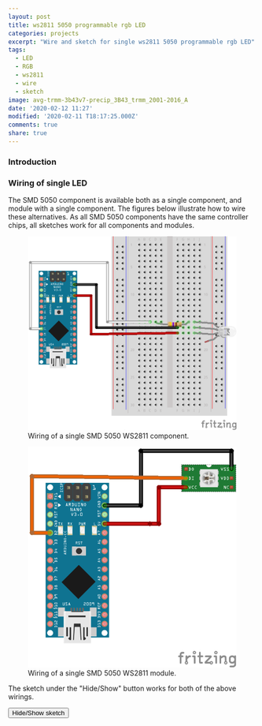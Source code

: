 ```yaml
---
layout: post
title: ws2811 5050 programmable rgb LED
categories: projects
excerpt: "Wire and sketch for single ws2811 5050 programmable rgb LED"
tags:
  - LED
  - RGB
  - ws2811
  - wire
  - sketch
image: avg-trmm-3b43v7-precip_3B43_trmm_2001-2016_A
date: '2020-02-12 11:27'
modified: '2020-02-11 T18:17:25.000Z'
comments: true
share: true
---
```

<script src="https://karttur.github.io/common/assets/js/karttur/togglediv.js"></script>
### Introduction



### Wiring of single LED

The SMD 5050 component is available both as a single component, and module with a single component. The figures below illustrate how to wire these alternatives. As all SMD 5050 components have the same controller chips, all sketches work for all components and modules.

<figure>
<img src="../../images/nano-ws2811-rgbled-single-5mm_bb.png">
<figcaption> Wiring of a single SMD 5050 WS2811 component. </figcaption>
</figure>

<figure>
<img src="../../images/nano-ws2811led-5050-single_bb.png">
<figcaption> Wiring of a single SMD 5050 WS2811 module. </figcaption>
</figure>


The sketch under the "Hide/Show" button works for both of the above wirings.

<button id= "toggleFastLED" onclick="hiddencode('FastLED')">Hide/Show sketch</button>

<div id="FastLED" style="display:none">
{% capture text-capture %}
{% raw %}
```
// (c) Michael Schoeffler 2017, http://www.mschoeffler.de
#include "FastLED.h"

#define DATA_PIN 2
#define LED_TYPE WS2811
#define COLOR_ORDER GRB
#define NUM_LEDS 1
#define BRIGHTNESS 120

CRGB leds[NUM_LEDS];

void setup() {
  delay(3000); // initial delay of a few seconds is recommended
  FastLED.addLeds<LED_TYPE,DATA_PIN,COLOR_ORDER>(leds, NUM_LEDS).setCorrection(TypicalLEDStrip); // initializes LED strip
  FastLED.setBrightness(BRIGHTNESS);// global brightness
}

// switches off all LEDs
void showProgramCleanUp(long delayTime) {
  for (int i = 0; i < NUM_LEDS; ++i) {
    leds[i] = CRGB::Black;
  }
  FastLED.show();
  delay(delayTime);
}

// switches on all LEDs. Each LED is shown in random color.
// numIterations: indicates how often LEDs are switched on in random colors
// delayTime: indicates for how long LEDs are switched on.
void showProgramRandom(int numIterations, long delayTime) {
  for (int iteration = 0; iteration < numIterations; ++iteration) {
    for (int i = 0; i < NUM_LEDS; ++i) {
      leds[i] = CHSV(random8(),255,255); // hue, saturation, value
    }
    FastLED.show();
    delay(delayTime);
  }
}

// Shifts a single pixel from the start of strip to the end.
// crgb: color of shifted pixel
// delayTime: indicates how long the pixel is shown on each LED
void showProgramShiftSinglePixel(CRGB crgb, long delayTime) {
  for (int i = 0; i < NUM_LEDS; ++i) {
    leds[i] = crgb;
    FastLED.show();
    delay(delayTime);
    leds[i] = CRGB::Black;
  }
}

// Shifts multiple pixel from the start of strip to the end. The color of each pixel is randomized.
// delayTime: indicates how long the pixels are shown on each LED
void showProgramShiftMultiPixel(long delayTime) {
  for (int i = 0; i < NUM_LEDS; ++i) {
    for (int j = i; j > 0; --j) {
      leds[j] = leds[j-1];
    }
    CRGB newPixel = CHSV(random8(), 255, 255);
    leds[0] = newPixel;
    FastLED.show();
    delay(delayTime);
  }
}

// main program
void loop() {
  showProgramCleanUp(2500); // clean up
  showProgramRandom(100, 100); // show "random" program

  showProgramCleanUp(2500); // clean up
  showProgramRandom(10, 1000); // show "random" program

  showProgramCleanUp(2500); // clean up
  showProgramShiftSinglePixel(CRGB::Blue, 250); // show "shift single pixel program" with blue pixel

  showProgramCleanUp(2500); // clean up
  showProgramShiftSinglePixel(CRGB::Maroon, 100); // show "shift single pixel program" with maroon pixel

  showProgramCleanUp(2500); // clean up
  showProgramShiftMultiPixel(500); // show "shift multi pixel" program

  showProgramCleanUp(2500); // clean up
  showProgramShiftMultiPixel(50); // show "shift multi pixel" program
}
```
{% endraw %}
{% endcapture %}
{% include widgets/toggle-code.html  toggle-text=text-capture  %}
</div>
